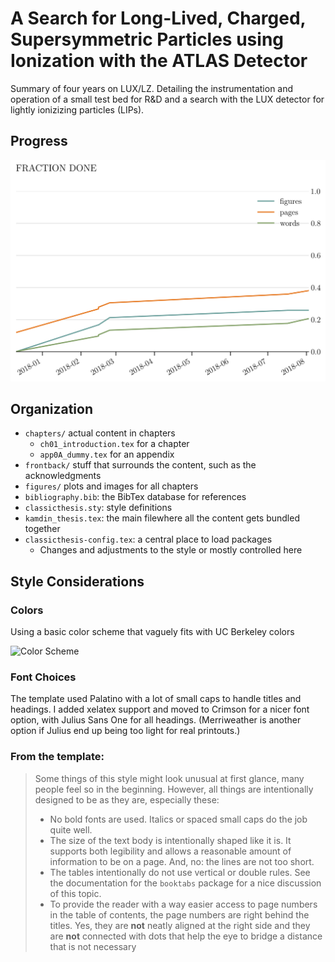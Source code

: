 # A Search for Long-Lived, Charged, Supersymmetric Particles using Ionization with the ATLAS Detector

Summary of four years on LUX/LZ. Detailing the instrumentation and operation of a small test bed for R&D and a search with the LUX detector for lightly ionizizing particles (LIPs).

## Progress
<p align="center">
<img src="/figures/progress.png">
</p>

## Organization

- `chapters/` actual content in chapters
  - `ch01_introduction.tex` for a chapter
  - `app0A_dummy.tex` for an appendix
- `frontback/` stuff that surrounds the content, such as the acknowledgments
- `figures/` plots and images for all chapters
- `bibliography.bib`: the BibTex database for references
- `classicthesis.sty`: style definitions
- `kamdin_thesis.tex`: the main filewhere all the content gets bundled together
- `classicthesis-config.tex`: a central place to load packages
  - Changes and adjustments to the style or mostly controlled here

## Style Considerations

### Colors

Using a basic color scheme that vaguely fits with UC Berkeley colors

![Color Scheme](/figures/scheme.png?raw=true)

### Font Choices

The template used Palatino with a lot of small caps to handle titles and headings. I added xelatex support and moved to Crimson for a nicer font option, with Julius Sans One for all headings. (Merriweather is another option if Julius end up being too light for real printouts.)

### From the template: 
>Some things of this style might look unusual at first glance, many people feel so in the beginning. However, all things are intentionally designed to be as they are, especially these:
>- No bold fonts are used. Italics or spaced small caps do the job quite well.
>- The size of the text body is intentionally shaped like it is. It supports both legibility and allows a reasonable amount of information to be on a page. And, no: the lines are not too short.
>- The tables intentionally do not use vertical or double rules. See the documentation for the `booktabs` package for a nice discussion of this topic.
>- To provide the reader with a way easier access to page numbers in the table of contents, the page numbers are right behind the titles. Yes, they are **not** neatly aligned at the right side and they are **not** connected with dots that help the eye to bridge a distance that is not necessary

